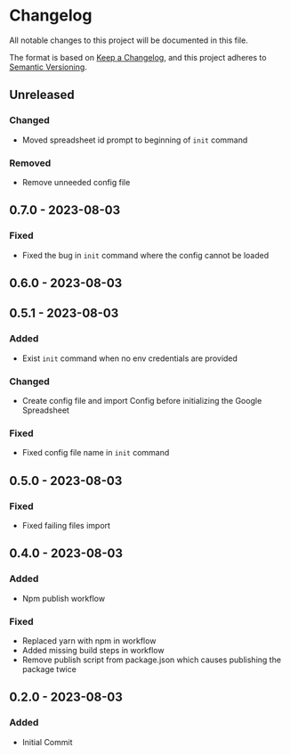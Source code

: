 # Changelog

All notable changes to this project will be documented in this file.

The format is based on [Keep a Changelog](https://keepachangelog.com/en/1.0.0/),
and this project adheres to [Semantic Versioning](https://semver.org/spec/v2.0.0.html).

## Unreleased

### Changed

- Moved spreadsheet id prompt to beginning of `init` command

### Removed

- Remove unneeded config file

## 0.7.0 - 2023-08-03

### Fixed

- Fixed the bug in `init` command where the config cannot be loaded

## 0.6.0 - 2023-08-03

## 0.5.1 - 2023-08-03

### Added

- Exist `init` command when no env credentials are provided

### Changed

- Create config file and import Config before initializing the Google Spreadsheet

### Fixed

- Fixed config file name in `init` command

## 0.5.0 - 2023-08-03

### Fixed

- Fixed failing files import

## 0.4.0 - 2023-08-03

### Added

- Npm publish workflow

### Fixed

- Replaced yarn with npm in workflow
- Added missing build steps in workflow
- Remove publish script from package.json which causes publishing the package twice

## 0.2.0 - 2023-08-03

### Added

- Initial Commit
